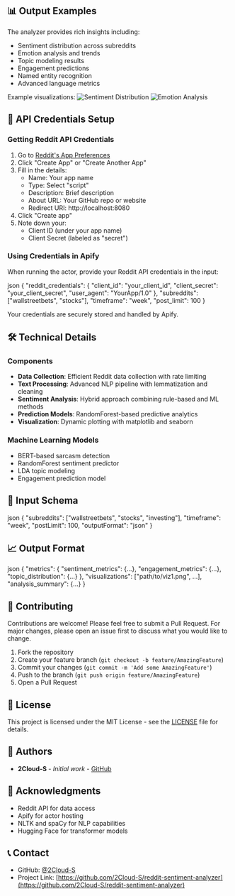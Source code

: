 ## 📊 Output Examples

The analyzer provides rich insights including:

- Sentiment distribution across subreddits
- Emotion analysis and trends
- Topic modeling results
- Engagement predictions
- Named entity recognition
- Advanced language metrics

Example visualizations:
![Sentiment Distribution](sentiment_distribution.png)
![Emotion Analysis](emotion_distribution.png)

## 🔑 API Credentials Setup

### Getting Reddit API Credentials

1. Go to [Reddit's App Preferences](https://www.reddit.com/prefs/apps)
2. Click "Create App" or "Create Another App"
3. Fill in the details:
   - Name: Your app name
   - Type: Select "script"
   - Description: Brief description
   - About URL: Your GitHub repo or website
   - Redirect URI: http://localhost:8080
4. Click "Create app"
5. Note down your:
   - Client ID (under your app name)
   - Client Secret (labeled as "secret")

### Using Credentials in Apify

When running the actor, provide your Reddit API credentials in the input:

json
{
"reddit_credentials": {
"client_id": "your_client_id",
"client_secret": "your_client_secret",
"user_agent": "YourApp/1.0"
},
"subreddits": ["wallstreetbets", "stocks"],
"timeframe": "week",
"post_limit": 100
}

Your credentials are securely stored and handled by Apify.

## 🛠️ Technical Details

### Components

- **Data Collection**: Efficient Reddit data collection with rate limiting
- **Text Processing**: Advanced NLP pipeline with lemmatization and cleaning
- **Sentiment Analysis**: Hybrid approach combining rule-based and ML methods
- **Prediction Models**: RandomForest-based predictive analytics
- **Visualization**: Dynamic plotting with matplotlib and seaborn

### Machine Learning Models

- BERT-based sarcasm detection
- RandomForest sentiment predictor
- LDA topic modeling
- Engagement prediction model

## 📝 Input Schema
json
{
"subreddits": ["wallstreetbets", "stocks", "investing"],
"timeframe": "week",
"postLimit": 100,
"outputFormat": "json"
}

## 📈 Output Format
json
{
"metrics": {
"sentiment_metrics": {...},
"engagement_metrics": {...},
"topic_distribution": {...}
},
"visualizations": ["path/to/viz1.png", ...],
"analysis_summary": {...}
}


## 🤝 Contributing

Contributions are welcome! Please feel free to submit a Pull Request. For major changes, please open an issue first to discuss what you would like to change.

1. Fork the repository
2. Create your feature branch (`git checkout -b feature/AmazingFeature`)
3. Commit your changes (`git commit -m 'Add some AmazingFeature'`)
4. Push to the branch (`git push origin feature/AmazingFeature`)
5. Open a Pull Request

## 📄 License

This project is licensed under the MIT License - see the [LICENSE](LICENSE) file for details.

## 👥 Authors

- **2Cloud-S** - *Initial work* - [GitHub](https://github.com/2Cloud-S)

## 🙏 Acknowledgments

- Reddit API for data access
- Apify for actor hosting
- NLTK and spaCy for NLP capabilities
- Hugging Face for transformer models

## 📞 Contact

- GitHub: [@2Cloud-S](https://github.com/2Cloud-S)
- Project Link: [https://github.com/2Cloud-S/reddit-sentiment-analyzer](https://github.com/2Cloud-S/reddit-sentiment-analyzer)